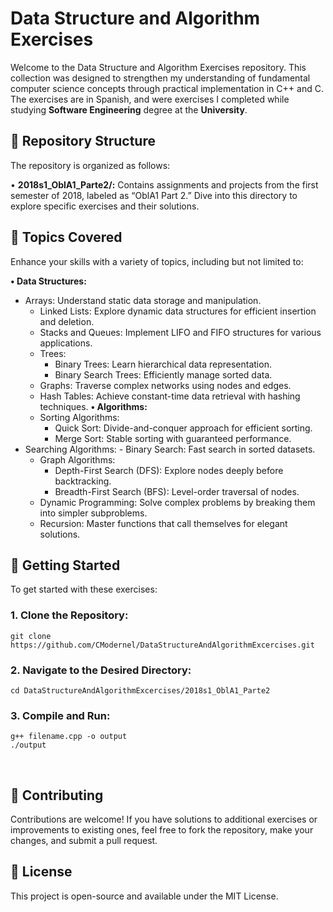 # Data Structure and Algorithm Exercises

Welcome to the Data Structure and Algorithm Exercises repository. This collection was designed to strengthen my understanding of fundamental computer science concepts through practical implementation in C++ and C. The exercises are in Spanish, and were exercises I completed while studying **Software Engineering** degree at the **University**.

## 📁 Repository Structure

The repository is organized as follows:

• **2018s1_OblA1_Parte2/:** Contains assignments and projects from the first semester of 2018, labeled as “OblA1 Part 2.” Dive into this directory to explore specific exercises and their solutions.

## 🧩 Topics Covered

Enhance your skills with a variety of topics, including but not limited to:

**•	Data Structures:**
  -	Arrays: Understand static data storage and manipulation.
	-	Linked Lists: Explore dynamic data structures for efficient insertion and deletion.
	-	Stacks and Queues: Implement LIFO and FIFO structures for various applications.
	-	Trees:
        - Binary Trees: Learn hierarchical data representation.
        - Binary Search Trees: Efficiently manage sorted data.
	-	Graphs: Traverse complex networks using nodes and edges.
	-	Hash Tables: Achieve constant-time data retrieval with hashing techniques.
**•	Algorithms:**
	-	Sorting Algorithms:
	      -	Quick Sort: Divide-and-conquer approach for efficient sorting.
	      -	Merge Sort: Stable sorting with guaranteed performance.
  -	Searching Algorithms:
        -	Binary Search: Fast search in sorted datasets.
	-	Graph Algorithms:
	      -	Depth-First Search (DFS): Explore nodes deeply before backtracking.
	      -	Breadth-First Search (BFS): Level-order traversal of nodes.
	-	Dynamic Programming: Solve complex problems by breaking them into simpler subproblems.
	-	Recursion: Master functions that call themselves for elegant solutions.

## 🚀 Getting Started

To get started with these exercises:

### 1.	Clone the Repository:

```
git clone https://github.com/CModernel/DataStructureAndAlgorithmExcercises.git
```

### 2.	Navigate to the Desired Directory:

```
cd DataStructureAndAlgorithmExcercises/2018s1_OblA1_Parte2
```

### 3.	Compile and Run:

```
g++ filename.cpp -o output
./output
```

<br />

## 🤝 Contributing

Contributions are welcome! If you have solutions to additional exercises or improvements to existing ones, feel free to fork the repository, make your changes, and submit a pull request.

## 📄 License

This project is open-source and available under the MIT License.
